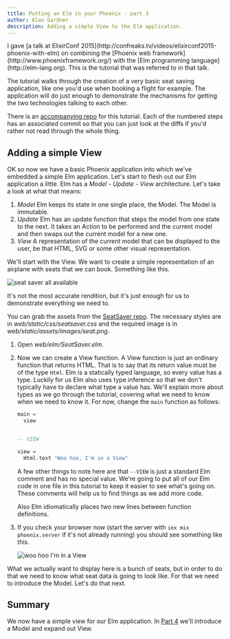 ```yaml
---
title: Putting an Elm in your Phoenix - part 3
author: Alan Gardner
description: Adding a simple View to the Elm application.
---
```


<section class="callout">
  I gave [a talk at ElixirConf 2015](http://confreaks.tv/videos/elixirconf2015-phoenix-with-elm) on combining the [Phoenix web framework](http://www.phoenixframework.org/) with the [Elm programming language](http://elm-lang.org). This is the tutorial that was referred to in that talk.

  The tutorial walks through the creation of a very basic seat saving application, like one you'd use when booking a flight for example. The application will do just enough to demonstrate the mechanisms for getting the two technologies talking to each other.

  There is an [accompanying repo](https://github.com/CultivateHQ/seat_saver) for this tutorial. Each of the numbered steps has an associated commit so that you can just look at the diffs if you'd rather not read through the whole thing.
</section>


## Adding a simple View

OK so now we have a basic Phoenix application into which we've embedded a simple Elm application. Let's start to flesh out our Elm application a little. Elm has a *Model - Update - View* architecture. Let's take a look at what that means:

1. *Model* Elm keeps its state in one single place, the Model. The Model is immutable.
2. *Update* Elm has an update function that steps the model from one state to the next. It takes an Action to be performed and the current model and then swaps out the current model for a new one.
3. *View* A representation of the current model that can be displayed to the user, be that HTML, SVG or some other visual representation.

We'll start with the View. We want to create a simple representation of an airplane with seats that we can book. Something like this.

![seat saver all available](/images/phoenix-elm/6.png)

It's not the most accurate rendition, but it's just enough for us to demonstrate everything we need to.

<div class="callout">
  You can grab the assets from the <a href="https://github.com/CultivateHQ/seat_saver">SeatSaver repo</a>. The necessary styles are in <em>web/static/css/seatsaver.css</em> and the required image is in <em>web/static/assets/images/seat.png</em>.
</div>

1. Open *web/elm/SeatSaver.elm*.
2. Now we can create a View function. A View function is just an ordinary function that returns HTML. That is to say that its return value must be of the type `Html`. Elm is a statically typed language, so every value has a type. Luckily for us Elm also uses type inference so that we don't typically have to declare what type a value has. We'll explain more about types as we go through the tutorial, covering what we need to know when we need to know it. For now, change the `main` function as follows:

    ```haskell
    main =
      view


    -- VIEW

    view =
      Html.text "Woo hoo, I'm in a View"
    ```

    A few other things to note here are that `--VIEW` is just a standard Elm comment and has no special value. We're going to put all of our Elm code in one file in this tutorial to keep it easier to see what's going on. These comments will help us to find things as we add more code.

    Also Elm idiomatically places two new lines between function definitions.

4. If you check your browser now (start the server with `iex mix phoenix.server` if it's not already running) you should see something like this.

    ![woo hoo I'm in a View](/images/phoenix-elm/7.png)

What we actually want to display here is a bunch of seats, but in order to do that we need to know what seat data is going to look like. For that we need to introduce the Model. Let's do that next.


## Summary

We now have a simple view for our Elm application. In [Part 4](/posts/phoenix-elm-4) we'll introduce a Model and expand out View.

